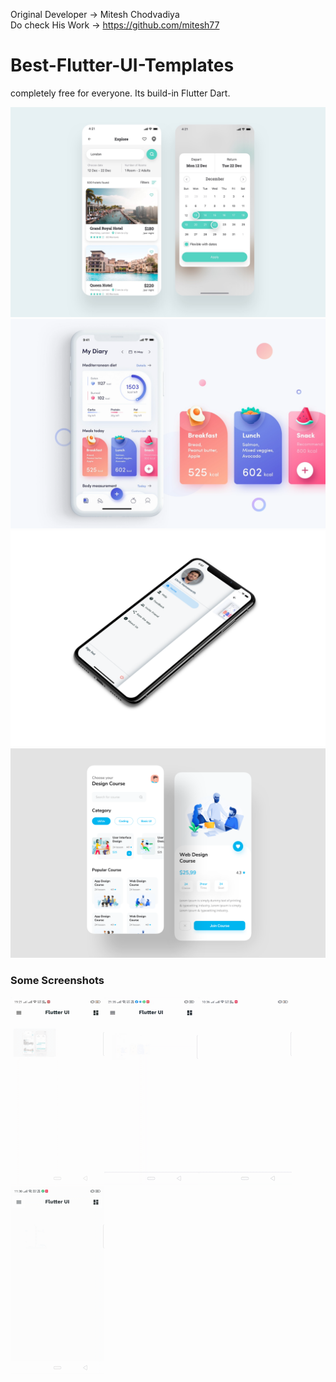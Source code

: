 Original Developer -> Mitesh Chodvadiya
<br>
Do check His Work -> https://github.com/mitesh77



# Best-Flutter-UI-Templates
completely free for everyone. Its build-in Flutter Dart.

![Image](Android/assets/hotel/hotel_booking.png)
![Image](Android/assets/fitness_app/fitness_app.png)
![Image](images/custom_drawer.png)
![Image](Android/assets/design_course/design_course.png)

### Some Screenshots

<img src="images/hotel_booking.gif" height="300em"><img src="images/custom_drawer.gif" height="300em"><img src="images/fitness_app.gif" height="300em" /> <img src="images/design_course.gif" height="300em" />
